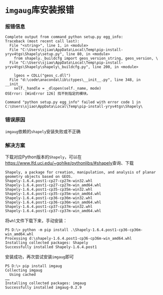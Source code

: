 # `imgaug`库安装报错

### 报错信息

    Complete output from command python setup.py egg_info:
    Traceback (most recent call last):
      File "<string>", line 1, in <module>
      File "C:\Users\sjiao\AppData\Local\Temp\pip-install-yryv4tgs\Shapely\setup.py", line 80, in <module>
        from shapely._buildcfg import geos_version_string, geos_version, \
      File "C:\Users\sjiao\AppData\Local\Temp\pip-install-yryv4tgs\Shapely\shapely\_buildcfg.py", line 200, in <module>
    
        lgeos = CDLL("geos_c.dll")
      File "d:\code\anaconda\lib\ctypes\__init__.py", line 348, in __init__
        self._handle = _dlopen(self._name, mode)
    OSError: [WinError 126] 找不到指定的模块。
    
    Command "python setup.py egg_info" failed with error code 1 in C:\Users\sjiao\AppData\Local\Temp\pip-install-yryv4tgs\Shapely\
### 错误原因

`imgaug`依赖的`shapely`安装失败或不正确

### 解决方案

[^1]: <https://blog.csdn.net/qq_16065939/article/details/85080630>

下载对应Python版本的`Shapely`，可以在<https://www.lfd.uci.edu/~gohlke/pythonlibs/#shapely>查询、下载

```
Shapely, a package for creation, manipulation, and analysis of planar geometry objects based on GEOS.
Shapely‑1.6.4.post1‑cp27‑cp27m‑win32.whl
Shapely‑1.6.4.post1‑cp27‑cp27m‑win_amd64.whl
Shapely‑1.6.4.post1‑cp35‑cp35m‑win32.whl
Shapely‑1.6.4.post1‑cp35‑cp35m‑win_amd64.whl
Shapely‑1.6.4.post1‑cp36‑cp36m‑win32.whl
Shapely‑1.6.4.post1‑cp36‑cp36m‑win_amd64.whl
Shapely‑1.6.4.post1‑cp37‑cp37m‑win32.whl
Shapely‑1.6.4.post1‑cp37‑cp37m‑win_amd64.whl
```

将`whl`文件下载下来，手动安装：

```
PS D:\> python -m pip install .\Shapely-1.6.4.post1-cp36-cp36m-win_amd64.whl
Processing d:\shapely-1.6.4.post1-cp36-cp36m-win_amd64.whl
Installing collected packages: Shapely
Successfully installed Shapely-1.6.4.post1
```

安装成功，再次尝试安装`imgaug`即可

```
PS D:\> pip install imgaug
Collecting imgaug
  Using cached 
……
Installing collected packages: imgaug
Successfully installed imgaug-0.2.9
```









